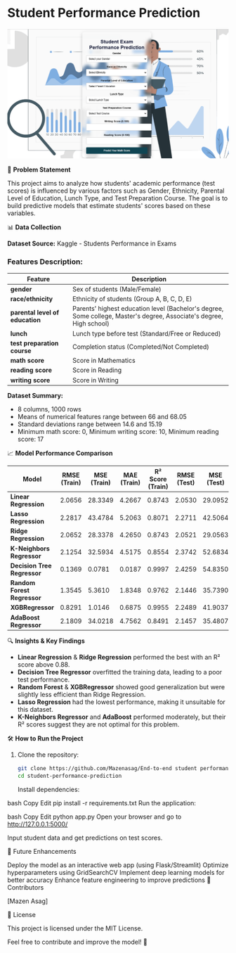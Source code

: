 # Student Performance Prediction

![Alt Text](static/Capture.PNG) 

📌 **Problem Statement**

This project aims to  analyze how students' academic performance (test scores) is influenced by various factors such as Gender, Ethnicity, Parental Level of Education, Lunch Type, and Test Preparation Course. The goal is to build predictive models that estimate students' scores based on these variables.

📊 **Data Collection**

**Dataset Source:** Kaggle - Students Performance in Exams

### Features Description:

| Feature                         | Description                                                                                                          |
| ------------------------------- | -------------------------------------------------------------------------------------------------------------------- |
| **gender**                      | Sex of students (Male/Female)                                                                                        |
| **race/ethnicity**              | Ethnicity of students (Group A, B, C, D, E)                                                                          |
| **parental level of education** | Parents' highest education level (Bachelor's degree, Some college, Master's degree, Associate's degree, High school) |
| **lunch**                       | Lunch type before test (Standard/Free or Reduced)                                                                    |
| **test preparation course**     | Completion status (Completed/Not Completed)                                                                          |
| **math score**                  | Score in Mathematics                                                                                                 |
| **reading score**               | Score in Reading                                                                                                     |
| **writing score**               | Score in Writing                                                                                                     |

**Dataset Summary:**

- 8 columns, 1000 rows
- Means of numerical features range between 66 and 68.05
- Standard deviations range between 14.6 and 15.19
- Minimum math score: 0, Minimum writing score: 10, Minimum reading score: 17

📈 **Model Performance Comparison**

| Model                       | RMSE (Train) | MSE (Train) | MAE (Train) | R² Score (Train) | RMSE (Test) | MSE (Test) | MAE (Test) | R² Score (Test) |
| --------------------------- | ------------ | ----------- | ----------- | ---------------- | ----------- | ---------- | ---------- | --------------- |
| **Linear Regression**       | 2.0656       | 28.3349     | 4.2667      | 0.8743           | 2.0530      | 29.0952    | 4.2148     | 0.8804          |
| **Lasso Regression**        | 2.2817       | 43.4784     | 5.2063      | 0.8071           | 2.2711      | 42.5064    | 5.1579     | 0.8253          |
| **Ridge Regression**        | 2.0652       | 28.3378     | 4.2650      | 0.8743           | 2.0521      | 29.0563    | 4.2111     | 0.8806          |
| **K-Neighbors Regressor**   | 2.1254       | 32.5934     | 4.5175      | 0.8554           | 2.3742      | 52.6834    | 5.6370     | 0.7835          |
| **Decision Tree Regressor** | 0.1369       | 0.0781      | 0.0187      | 0.9997           | 2.4259      | 54.8350    | 5.8850     | 0.7747          |
| **Random Forest Regressor** | 1.3545       | 5.3610      | 1.8348      | 0.9762           | 2.1446      | 35.7390    | 4.5994     | 0.8531          |
| **XGBRegressor**            | 0.8291       | 1.0146      | 0.6875      | 0.9955           | 2.2489      | 41.9037    | 5.0577     | 0.8278          |
| **AdaBoost Regressor**      | 2.1809       | 34.0218     | 4.7562      | 0.8491           | 2.1457      | 35.4807    | 4.6041     | 0.8542          |

🔍 **Insights & Key Findings**

- **Linear Regression** & **Ridge Regression** performed the best with an R² score above 0.88.
- **Decision Tree Regressor** overfitted the training data, leading to a poor test performance.
- **Random Forest** & **XGBRegressor** showed good generalization but were slightly less efficient than Ridge Regression.
- **Lasso Regression** had the lowest performance, making it unsuitable for this dataset.
- **K-Neighbors Regressor** and **AdaBoost** performed moderately, but their R² scores suggest they are not optimal for this problem.


🛠️ **How to Run the Project**

1. Clone the repository:

   ```bash
   git clone https://github.com/Mazenasag/End-to-end student performance prediction system.git
   cd student-performance-prediction
   ```

   Install dependencies:

bash
Copy
Edit
pip install -r requirements.txt
Run the application:

bash
Copy
Edit
python app.py
Open your browser and go to http://127.0.0.1:5000/

Input student data and get predictions on test scores.

🚀 Future Enhancements

Deploy the model as an interactive web app (using Flask/Streamlit)
Optimize hyperparameters using GridSearchCV
Implement deep learning models for better accuracy
Enhance feature engineering to improve predictions
👥 Contributors

[Mazen Asag]

📜 License

This project is licensed under the MIT License.

Feel free to contribute and improve the model! 🚀
